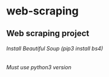 # web-scraping

## Web scraping project

###### Install Beautiful Soup (pip3 install bs4)

###### Must use python3 version